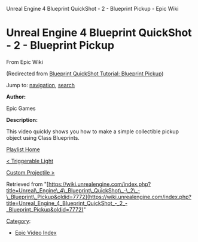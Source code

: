 Unreal Engine 4 Blueprint QuickShot - 2 - Blueprint Pickup - Epic Wiki              

Unreal Engine 4 Blueprint QuickShot - 2 - Blueprint Pickup
==========================================================

From Epic Wiki

(Redirected from [Blueprint QuickShot Tutorial: Blueprint Pickup](/index.php?title=Blueprint_QuickShot_Tutorial:_Blueprint_Pickup&redirect=no "Blueprint QuickShot Tutorial: Blueprint Pickup"))

Jump to: [navigation](#mw-navigation), [search](#p-search)

  

**Author:**

Epic Games

**Description:**

This video quickly shows you how to make a simple collectible pickup object using Class Blueprints.

[Playlist Home](/Category:Epic_Video_Playlists "Category:Epic Video Playlists")

[< Triggerable Light](/Unreal_Engine_4_Blueprint_QuickShot_-_1_-_Triggerable_Light "Unreal Engine 4 Blueprint QuickShot - 1 - Triggerable Light")

[Custom Projectile >](/Unreal_Engine_4_Blueprint_QuickShot_-_3_-_Custom_Projectile "Unreal Engine 4 Blueprint QuickShot - 3 - Custom Projectile")

Retrieved from "[https://wiki.unrealengine.com/index.php?title=Unreal\_Engine\_4\_Blueprint\_QuickShot\_-\_2\_-\_Blueprint\_Pickup&oldid=7772](https://wiki.unrealengine.com/index.php?title=Unreal_Engine_4_Blueprint_QuickShot_-_2_-_Blueprint_Pickup&oldid=7772)"

[Category](/Special:Categories "Special:Categories"):

*   [Epic Video Index](/index.php?title=Category:Epic_Video_Index&action=edit&redlink=1 "Category:Epic Video Index (page does not exist)")